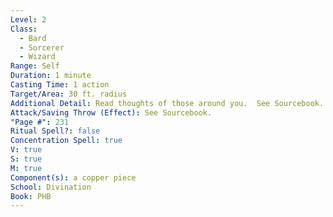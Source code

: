 ```yaml
---
Level: 2
Class:
  - Bard
  - Sorcerer
  - Wizard
Range: Self
Duration: 1 minute
Casting Time: 1 action
Target/Area: 30 ft. radius
Additional Detail: Read thoughts of those around you.  See Sourcebook.
Attack/Saving Throw (Effect): See Sourcebook.
"Page #": 231
Ritual Spell?: false
Concentration Spell: true
V: true
S: true
M: true
Component(s): a copper piece
School: Divination
Book: PHB
---
```

